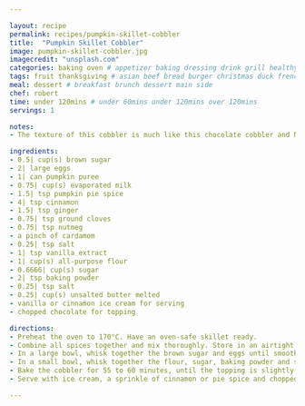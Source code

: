 ```yaml
---

layout: recipe
permalink: recipes/pumpkin-skillet-cobbler 
title:  "Pumpkin Skillet Cobbler"
image: pumpkin-skillet-cobbler.jpg 
imagecredit: "unsplash.com" 
categories: baking oven # appetizer baking dressing drink grill healthyish marinade oven pickling quick raw salad sandwich sauce snack soup
tags: fruit thanksgiving # asian beef bread burger christmas duck french fruit indian italian mexican nuts pasta pork poultry rice seafood thanksgiving vegetarian
meal: dessert # breakfast brunch dessert main side
chef: robert 
time: under 120mins # under 60mins under 120mins over 120mins
servings: 1 

notes:
- The texture of this cobbler is much like this chocolate cobbler and NOT fruit cobbler. It’s almost like a gooey pumpkin brownie or cake with a semi-crunchy cake topping.

ingredients:
- 0.5| cup(s) brown sugar
- 2| large eggs
- 1| can pumpkin puree
- 0.75| cup(s) evaporated milk
- 1.5| tsp pumpkin pie spice
- 4| tsp cinnamon
- 1.5| tsp ginger
- 0.75| tsp ground cloves
- 0.75| tsp nutmeg
- a pinch of cardamom
- 0.25| tsp salt
- 1| tsp vanilla extract
- 1| cup(s) all-purpose flour
- 0.6666| cup(s) sugar
- 2| tsp baking powder
- 0.25| tsp salt
- 0.25| cup(s) unsalted butter melted
- vanilla or cinnamon ice cream for serving
- chopped chocolate for topping

directions:
- Preheat the oven to 170°C. Have an oven-safe skillet ready.
- Combine all spices together and mix thoroughly. Store in an airtight container.
- In a large bowl, whisk together the brown sugar and eggs until smooth. Stir in the pumpkin puree, milk, pie spice, salt and vanilla extract until smooth. Pour the mixture in a 10-inch oven-safe skillet.
- In a small bowl, whisk together the flour, sugar, baking powder and salt. This is your homemade “cake mix” topping! Sprinkle it evenly over the pumpkin mixture. Drizzle the melted butter over top.
- Bake the cobbler for 55 to 60 minutes, until the topping is slightly golden and set. Remove the skillet and let it sit and cool for at least 30 minutes – this dessert needs 30 minutes to “set”, otherwise, it will be somewhat gooey inside.
- Serve with ice cream, a sprinkle of cinnamon or pie spice and chopped chocolate.

--- 
```


